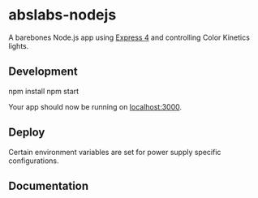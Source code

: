 # abslabs-nodejs

A barebones Node.js app using [Express 4](http://expressjs.com/) and controlling Color Kinetics lights.


## Development

npm install
npm start

Your app should now be running on [localhost:3000](http://localhost:3000/).

## Deploy

Certain environment variables are set for power supply specific configurations.

## Documentation
